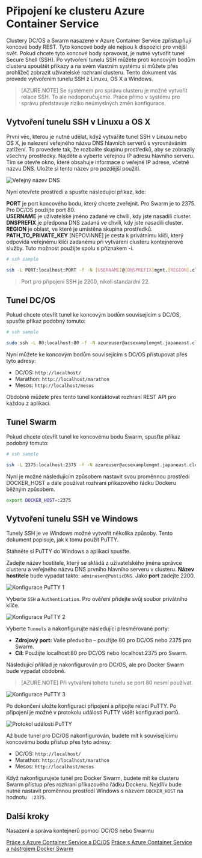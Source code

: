 <properties
   pageTitle="Připojení ke clusteru Azure Container Service | Microsoft Azure"
   description="Ke clusteru Azure Container Service se můžete připojit pomocí tunelu SSH."
   services="container-service"
   documentationCenter=""
   authors="rgardler"
   manager="timlt"
   editor=""
   tags="acs, azure-container-service"
   keywords="Docker, Containers, Micro-services, DC/OS, Azure"/>

<tags
   ms.service="container-service"
   ms.devlang="na"
   ms.topic="get-started-article"
   ms.tgt_pltfrm="na"
   ms.workload="na"
   ms.date="04/12/2016"
   ms.author="rogardle"/>


# Připojení ke clusteru Azure Container Service

Clustery DC/OS a Swarm nasazené v Azure Container Service zpřístupňují koncové body REST. Tyto koncové body ale nejsou k dispozici pro vnější svět. Pokud chcete tyto koncové body spravovat, je nutné vytvořit tunel Secure Shell (SSH). Po vytvoření tunelu SSH můžete proti koncovým bodům clusteru spouštět příkazy a na svém vlastním systému si můžete přes prohlížeč zobrazit uživatelské rozhraní clusteru. Tento dokument vás provede vytvořením tunelu SSH z Linuxu, OS X a Windows.

>[AZURE.NOTE] Se systémem pro správu clusteru je možné vytvořit relace SSH. To ale nedoporučujeme. Práce přímo v systému pro správu představuje riziko neúmyslných změn konfigurace.   

## Vytvoření tunelu SSH v Linuxu a OS X

První věc, kterou je nutné udělat, když vytváříte tunel SSH v Linuxu nebo OS X, je nalezení veřejného názvu DNS hlavních serverů s vyrovnáváním zatížení. To provedete tak, že rozbalíte skupinu prostředků, aby se zobrazily všechny prostředky. Najděte a vyberte veřejnou IP adresu hlavního serveru. Tím se otevře okno, které obsahuje informace o veřejné IP adrese, včetně názvu DNS. Uložte si tento název pro pozdější použití. <br />


![Veřejný název DNS](media/pubdns.png)

Nyní otevřete prostředí a spusťte následující příkaz, kde:

**PORT** je port koncového bodu, který chcete zveřejnit. Pro Swarm je to 2375. Pro DC/OS použijte port 80.  
**USERNAME** je uživatelské jméno zadané ve chvíli, kdy jste nasadili cluster.  
**DNSPREFIX** je předpona DNS zadaná ve chvíli, kdy jste nasadili cluster.  
**REGION** je oblast, ve které je umístěna skupina prostředků.  
**PATH_TO_PRIVATE_KEY** [NEPOVINNÉ] je cesta k privátnímu klíči, který odpovídá veřejnému klíči zadanému při vytváření clusteru kontejnerové služby. Tuto možnost použijte spolu s příznakem -i.

```bash
# ssh sample

ssh -L PORT:localhost:PORT -f -N [USERNAME]@[DNSPREFIX]mgmt.[REGION].cloudapp.azure.com -p 2200
```
> Port pro připojení SSH je 2200, nikoli standardní 22.

## Tunel DC/OS

Pokud chcete otevřít tunel ke koncovým bodům souvisejícím s DC/OS, spusťte příkaz podobný tomuto:

```bash
# ssh sample

sudo ssh -L 80:localhost:80 -f -N azureuser@acsexamplemgmt.japaneast.cloudapp.azure.com -p 2200
```

Nyní můžete ke koncovým bodům souvisejícím s DC/OS přistupovat přes tyto adresy:

- DC/OS: `http://localhost/`
- Marathon: `http://localhost/marathon`
- Mesos: `http://localhost/mesos`

Obdobně můžete přes tento tunel kontaktovat rozhraní REST API pro každou z aplikací.

## Tunel Swarm

Pokud chcete otevřít tunel ke koncovému bodu Swarm, spusťte příkaz podobný tomuto:

```bash
# ssh sample

ssh -L 2375:localhost:2375 -f -N azureuser@acsexamplemgmt.japaneast.cloudapp.azure.com -p 2200
```

Nyní je možné následujícím způsobem nastavit svou proměnnou prostředí DOCKER_HOST a dále používat rozhraní příkazového řádku Dockeru běžným způsobem.

```bash
export DOCKER_HOST=:2375
```

## Vytvoření tunelu SSH ve Windows

Tunely SSH je ve Windows možné vytvořit několika způsoby. Tento dokument popisuje, jak k tomu použít PuTTY.

Stáhněte si PuTTY do Windows a aplikaci spusťte.

Zadejte název hostitele, který se skládá z uživatelského jména správce clusteru a veřejného názvu DNS prvního hlavního serveru v clusteru. **Název hostitele** bude vypadat takto: `adminuser@PublicDNS`. Jako **port** zadejte 2200.

![Konfigurace PuTTY 1](media/putty1.png)

Vyberte `SSH` a `Authentication`. Pro ověření přidejte svůj soubor privátního klíče.

![Konfigurace PuTTY 2](media/putty2.png)

Vyberte `Tunnels` a nakonfigurujte následující přesměrované porty:
- **Zdrojový port:** Vaše předvolba – použijte 80 pro DC/OS nebo 2375 pro Swarm.
- **Cíl:** Použijte localhost:80 pro DC/OS nebo localhost:2375 pro Swarm.

Následující příklad je nakonfigurován pro DC/OS, ale pro Docker Swarm bude vypadat obdobně.

>[AZURE.NOTE] Při vytváření tohoto tunelu se port 80 nesmí používat.

![Konfigurace PuTTY 3](media/putty3.png)

Po dokončení uložte konfiguraci připojení a připojte relaci PuTTY. Po připojení je možné v protokolu událostí PuTTY vidět konfiguraci portů.

![Protokol událostí PuTTY](media/putty4.png)

Až bude tunel pro DC/OS nakonfigurován, budete mít k souvisejícímu koncovému bodu přístup přes tyto adresy:

- DC/OS: `http://localhost/`
- Marathon: `http://localhost/marathon`
- Mesos: `http://localhost/mesos`

Když nakonfigurujete tunel pro Docker Swarm, budete mít ke clusteru Swarm přístup přes rozhraní příkazového řádku Dockeru. Nejdřív bude nutné nastavit proměnnou prostředí Windows s názvem `DOCKER_HOST` na hodnotu ` :2375`.

## Další kroky

Nasazení a správa kontejnerů pomocí DC/OS nebo Swarmu

[Práce s Azure Container Service a DC/OS](container-service-mesos-marathon-rest.md)
[Práce s Azure Container Service a nástrojem Docker Swarm](container-service-docker-swarm.md)



<!--HONumber=Jun16_HO2-->


